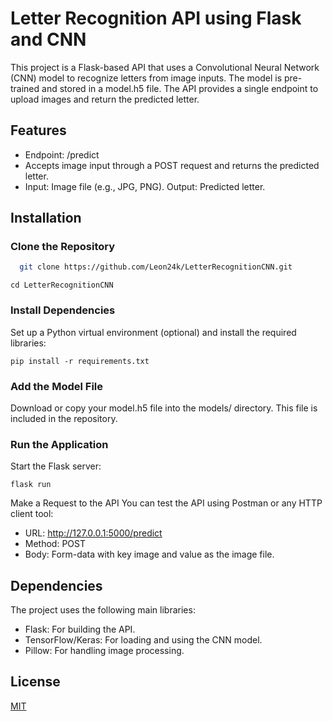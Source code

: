 
# Letter Recognition API using Flask and CNN

This project is a Flask-based API that uses a Convolutional Neural Network (CNN) model to recognize letters from image inputs. The model is pre-trained and stored in a model.h5 file. The API provides a single endpoint to upload images and return the predicted letter.




## Features

- Endpoint: /predict
- Accepts image input through a POST request and returns the predicted letter.
- Input: Image file (e.g., JPG, PNG). Output: Predicted letter.



## Installation

### Clone the Repository

```bash
  git clone https://github.com/Leon24k/LetterRecognitionCNN.git

```
```
cd LetterRecognitionCNN
```
### Install Dependencies

Set up a Python virtual environment (optional) and install the required libraries:
```
pip install -r requirements.txt

```
### Add the Model File
Download or copy your model.h5 file into the models/ directory. This file is included in the repository.

### Run the Application
Start the Flask server:
```
flask run
```

 Make a Request to the API
You can test the API using Postman or any HTTP client tool:

- URL: http://127.0.0.1:5000/predict
- Method: POST
- Body: Form-data with key image and value as the image file. 
## Dependencies

The project uses the following main libraries:

- Flask: For building the API.
- TensorFlow/Keras: For loading and using the CNN model.
- Pillow: For handling image processing.


## License

[MIT](https://choosealicense.com/licenses/mit/)

